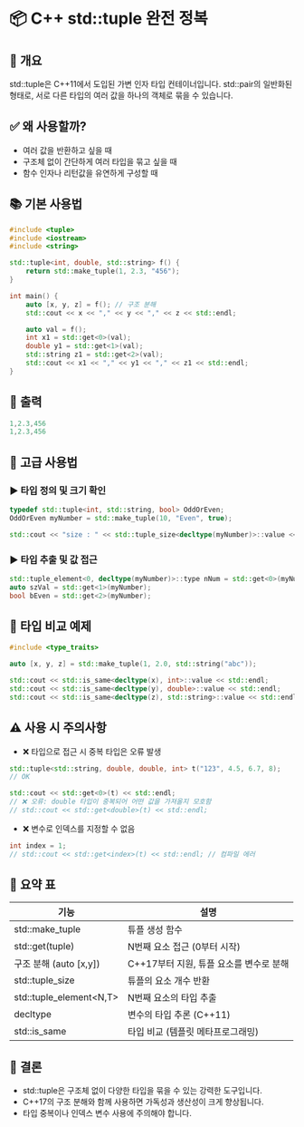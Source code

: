 # 📦 C++ std::tuple 완전 정복

## 🧠 개요
std::tuple은 C++11에서 도입된 가변 인자 타입 컨테이너입니다. std::pair의 일반화된 형태로, 서로 다른 타입의 여러 값을 하나의 객체로 묶을 수 있습니다.

## ✅ 왜 사용할까?
- 여러 값을 반환하고 싶을 때
- 구조체 없이 간단하게 여러 타입을 묶고 싶을 때
- 함수 인자나 리턴값을 유연하게 구성할 때

## 📚 기본 사용법
```cpp
#include <tuple>
#include <iostream>
#include <string>

std::tuple<int, double, std::string> f() {
    return std::make_tuple(1, 2.3, "456");
}

int main() {
    auto [x, y, z] = f(); // 구조 분해
    std::cout << x << "," << y << "," << z << std::endl;

    auto val = f();
    int x1 = std::get<0>(val);
    double y1 = std::get<1>(val);
    std::string z1 = std::get<2>(val);
    std::cout << x1 << "," << y1 << "," << z1 << std::endl;
}
```

## 📝 출력
```cpp
1,2.3,456
1,2.3,456
```


## 🧪 고급 사용법
### ▶️ 타입 정의 및 크기 확인
```cpp
typedef std::tuple<int, std::string, bool> OddOrEven;
OddOrEven myNumber = std::make_tuple(10, "Even", true);

std::cout << "size : " << std::tuple_size<decltype(myNumber)>::value << std::endl;
```

### ▶️ 타입 추출 및 값 접근
```cpp
std::tuple_element<0, decltype(myNumber)>::type nNum = std::get<0>(myNumber);
auto szVal = std::get<1>(myNumber);
bool bEven = std::get<2>(myNumber);
```


## 🧬 타입 비교 예제
```cpp
#include <type_traits>

auto [x, y, z] = std::make_tuple(1, 2.0, std::string("abc"));

std::cout << std::is_same<decltype(x), int>::value << std::endl;        // true
std::cout << std::is_same<decltype(y), double>::value << std::endl;     // true
std::cout << std::is_same<decltype(z), std::string>::value << std::endl; // true
```


## ⚠️ 사용 시 주의사항

- ❌ 타입으로 접근 시 중복 타입은 오류 발생

```cpp
std::tuple<std::string, double, double, int> t("123", 4.5, 6.7, 8);
// OK
```

```cpp
std::cout << std::get<0>(t) << std::endl;
// ❌ 오류: double 타입이 중복되어 어떤 값을 가져올지 모호함
// std::cout << std::get<double>(t) << std::endl;
```


- ❌ 변수로 인덱스를 지정할 수 없음
```cpp
int index = 1;
// std::cout << std::get<index>(t) << std::endl; // 컴파일 에러
```


## 📌 요약 표
| 기능 | 설명 |
|---------|--------------------------| 
| std::make_tuple | 튜플 생성 함수 | 
| std::get<N>(tuple) | N번째 요소 접근 (0부터 시작) | 
| 구조 분해 (auto [x,y]) | C++17부터 지원, 튜플 요소를 변수로 분해 | 
| std::tuple_size<T> | 튜플의 요소 개수 반환 | 
| std::tuple_element<N,T> | N번째 요소의 타입 추출 | 
| decltype | 변수의 타입 추론 (C++11) | 
| std::is_same | 타입 비교 (템플릿 메타프로그래밍) | 



## 🧠 결론
- std::tuple은 구조체 없이 다양한 타입을 묶을 수 있는 강력한 도구입니다.
- C++17의 구조 분해와 함께 사용하면 가독성과 생산성이 크게 향상됩니다.
- 타입 중복이나 인덱스 변수 사용에 주의해야 합니다.


